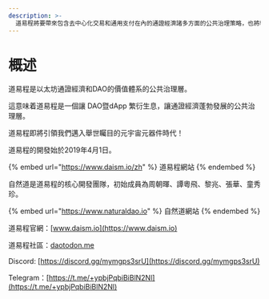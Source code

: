 ```yaml
---
description: >-
  道易程將要帶來包含去中心化交易和通用支付在內的通證經濟諸多方面的公共治理策略，也將給DAO的治理帶來一個全新的價值體系，最終為通證經濟和DAO的發展提供堅實的基礎。
---
```


# 概述

道易程是以太坊通證經濟和DAO的價值體系的公共治理層。

這意味着道易程是一個讓 DAO暨dApp 繁衍生息，讓通證經濟蓬勃發展的公共治理層。

道易程即將引領我們邁入舉世矚目的元宇宙元器件時代！

道易程的開發始於2019年4月1日。

{% embed url="https://www.daism.io/zh" %}
道易程網站
{% endembed %}

自然道是道易程的核心開發團隊，初始成員為周朝暉、譚粵飛、黎兆、張華、童秀珍。

{% embed url="https://www.naturaldao.io" %}
自然道網站
{% endembed %}

道易程官網：[www.daism.io](https://www.daism.io)

道易程社區：[daotodon.me](https://daotodon.me)

Discord: [https://discord.gg/mymgps3srU](https://discord.gg/mymgps3srU)

Telegram：[https://t.me/+ypbjPqbiBiBlN2Nl](https://t.me/+ypbjPqbiBiBlN2Nl)
